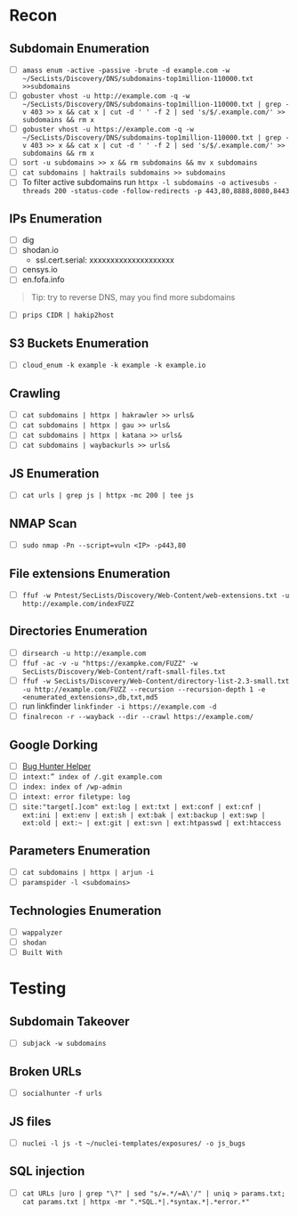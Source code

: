 # Recon
## Subdomain Enumeration
- [ ] `amass enum -active -passive -brute -d example.com -w ~/SecLists/Discovery/DNS/subdomains-top1million-110000.txt >>subdomains`
- [ ] `gobuster vhost -u http://example.com -q -w ~/SecLists/Discovery/DNS/subdomains-top1million-110000.txt | grep -v 403 >> x && cat x | cut -d ' ' -f 2 | sed 's/$/.example.com/' >> subdomains && rm x `
- [ ] `gobuster vhost -u https://example.com -q -w ~/SecLists/Discovery/DNS/subdomains-top1million-110000.txt | grep -v 403 >> x && cat x | cut -d ' ' -f 2 | sed 's/$/.example.com/' >> subdomains && rm x`
- [ ] `sort -u subdomains >> x && rm subdomains && mv x subdomains`
- [ ] `cat subdomains | haktrails subdomains >> subdomains`
- [ ] To filter active subdomains run `httpx -l subdomains -o activesubs -threads 200 -status-code -follow-redirects -p 443,80,8888,8080,8443`
## IPs Enumeration
- [ ] dig <hostname>
- [ ] shodan.io
     - ssl.cert.serial: xxxxxxxxxxxxxxxxxxxx
- [ ] censys.io
- [ ] en.fofa.info

> Tip: try to reverse DNS, may you find more subdomains <be>
- [ ] `prips CIDR | hakip2host` 

## S3 Buckets Enumeration
- [ ] `cloud_enum -k example -k example -k example.io`
 
## Crawling
- [ ] `cat subdomains | httpx | hakrawler >> urls&`
- [ ] `cat subdomains | httpx | gau >> urls&`
- [ ] `cat subdomains | httpx | katana >> urls&`
- [ ] `cat subdomains | waybackurls >> urls&`
## JS Enumeration
- [ ] `cat urls | grep js | httpx -mc 200 | tee js`
## NMAP Scan
- [ ] `sudo nmap -Pn --script=vuln <IP> -p443,80`
## File extensions Enumeration
- [ ] `ffuf -w Pntest/SecLists/Discovery/Web-Content/web-extensions.txt -u http://example.com/indexFUZZ`
## Directories Enumeration
- [ ] `dirsearch -u http://example.com`
- [ ] `ffuf -ac -v -u "https://exampke.com/FUZZ" -w SecLists/Discovery/Web-Content/raft-small-files.txt`
- [ ] `ffuf -w SecLists/Discovery/Web-Content/directory-list-2.3-small.txt -u http://example.com/FUZZ --recursion --recursion-depth 1 -e <enumerated_extensions>,db,txt,md5`
- [ ] run linkfinder `linkfinder -i https://example.com -d`
- [ ] `finalrecon -r --wayback --dir --crawl https://example.com/`

## Google Dorking
- [ ] [Bug Hunter Helper](https://dorks.faisalahmed.me/)
- [ ] `intext:” index of /.git example.com`
- [ ] `index: index of /wp-admin`
- [ ] `intext: error filetype: log`
- [ ] `site:"target[.]com" ext:log | ext:txt | ext:conf | ext:cnf | ext:ini | ext:env | ext:sh | ext:bak | ext:backup | ext:swp | ext:old | ext:~ | ext:git | ext:svn | ext:htpasswd | ext:htaccess`
## Parameters Enumeration
- [ ] `cat subdomains | httpx | arjun -i`
- [ ] `paramspider -l <subdomains>`
## Technologies Enumeration
- [ ] `wappalyzer`
- [ ] `shodan`
- [ ] `Built With`
# Testing
## Subdomain Takeover
- [ ] `subjack -w subdomains`
## Broken URLs
- [ ] `socialhunter -f urls`
## JS files
- [ ] `nuclei -l js -t ~/nuclei-templates/exposures/ -o js_bugs`
## SQL injection
- [ ] `cat URLs |uro | grep "\?" | sed "s/=.*/=A\'/" | uniq > params.txt; cat params.txt | httpx -mr ".*SQL.*|.*syntax.*|.*error.*"`
